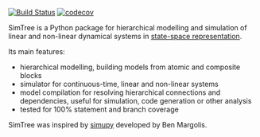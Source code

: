 [![Build Status](https://travis-ci.com/ralfgerlich/simtree.svg?branch=master)](https://travis-ci.com/ralfgerlich/simtree)
[![codecov](https://codecov.io/gh/ralfgerlich/simtree/branch/master/graph/badge.svg)](https://codecov.io/gh/ralfgerlich/simtree)

SimTree is a Python package for hierarchical modelling and simulation of linear and non-linear dynamical systems in [state-space representation](https://en.wikipedia.org/wiki/State-space_representation).

Its main features:

   - hierarchical modelling, building models from atomic and composite blocks
   - simulator for continuous-time, linear and non-linear systems
   - model compilation for resolving hierarchical connections and dependencies, useful for simulation, code generation or other analysis
   - tested for 100% statement and branch coverage

SimTree was inspired by [simupy](https://github.com/simupy/simupy) developed by Ben Margolis.
